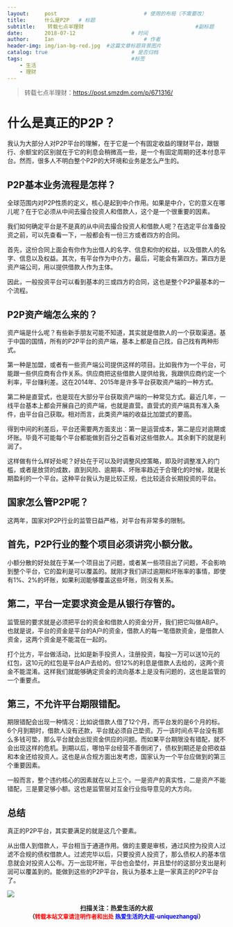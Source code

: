 ```yaml
---
layout:     post             				# 使用的布局（不需要改）
title:      什么是P2P   # 标题 
subtitle:    转载七点半理财					  				#副标题
date:       2018-07-12 					# 时间
author:     Ian                  			# 作者
header-img: img/ian-bg-red.jpg	#这篇文章标题背景图片
catalog: true                        	# 是否归档
tags:                              		#标签
    - 生活
    - 理财
---
```

> 转载七点半理财：https://post.smzdm.com/p/671316/

# 什么是真正的P2P？

我认为大部分人对P2P平台的理解，在于它是一个有固定收益的理财平台，跟银行、余额宝的区别就在于它的利息会稍微高一些，是一个有固定周期的还本付息平台。然而，很多人不明白整个P2P的大环境和业务是怎么产生的。

## P2P基本业务流程是怎样？
全球范围内对P2P性质的定义，核心是起到中介作用。如果是中介，它的意义在哪儿呢？在于它必须从中间去撮合投资人和借款人，这个是一个很重要的因素。

我们如何确定平台是不是真的从中间去撮合投资人和借款人呢？在选定平台准备投资之前，可以先查看一下，一般都会有一份三方或者四方的合同。

首先，这份合同上面会有你作为出借人的名字、信息和你的权益，以及借款人的名字、信息以及权益。其次，有平台作为中介方。最后，可能会有第四方。第四方是资产端公司，用以提供借款人作为主体。

因此，一般投资平台可以看到基本的三或四方的合同，这也是整个P2P最基本的一个流程。

## P2P资产端怎么来的？
资产端是什么呢？有些新手朋友可能不知道，其实就是借款人的一个获取渠道。基于中国的国情，所有的P2P平台的资产端，基本上都是自己找，自己找有两种形式。

第一种是加盟，或者有一些资产端公司提供这样的项目。比如我作为一个平台，可能跟一些供应商有合作关系。供应商把这些借款人提供给我，我跟供应商约定一个利率，平台赚利差。这在2014年、2015年是许多平台获取资产端的一种方式。

第二种是直营式，也是现在大部分平台获取资产端的一种常见方式。最近几年，一线平台基本上都会开展自己的资产端，也就是直营。直营式的资产端具有准入条件，由平台自己获取。相对而言，此类资产端的收益比加盟式的要高。

得到中间的利差后，平台还需要两方面支出：第一是运营成本，第二是应对逾期或坏账。毕竟不可能每个平台都能做到百分之百看对这些借款人。其余剩下的就是利润了。

这样做有什么样好处呢？好处在于可以及时调整风控策略，即及时调整准入的门槛，或者是放贷的成数，直到风险、逾期率、坏账率趋近于合理化的时候，就是长期盈利的一个平台。这种平台我认为是比较正规，也比较适合长期投资的平台。

## 国家怎么管P2P呢？
这两年，国家对P2P行业的监管日益严格，对平台有非常多的限制。

## 首先，P2P行业的整个项目必须讲究小额分散。
小额分散的好处就在于某一个项目出了问题，或者某一些项目出了问题，不会影响到整个平台，它的盈利是可以覆盖的。就刚才我们讲过逾期和坏账率的事情，即使有1%、2%的坏账，如果利润能够覆盖这些坏账，则没有关系。

## 第二，平台一定要求资金是从银行存管的。
监管层的要求就是必须把平台的资金和借款人的资金分开，我们把它叫做AB户。也就是说，平台的资金是平台的A户的资金，借款人的每一笔借款资金，是借款人资金，这两个资金是不能混在一起的。

打个比方，平台做活动，比如是新手投资人，注册投资，每投一万可以送10元的红包，这10元的红包是平台A户去给的。但12%的利息是借款人去给的，这两个资金不能混淆。这样我们就能够确定资金的流向基本上是没有问题的，这也是监管的一个重要点。

## 第三，不允许平台期限错配。
期限错配会出现一种情况：比如说借款人借了12个月，而平台发的是6个月的标。6个月到期时，借款人没有还款，平台就必须自己垫资。万一该时间点平台没有那么多钱可垫，那么平台就会出现资金供应的问题。而如果平台期限没有错配，就不会出现这样的危机。到期以后，哪怕平台经营不善倒闭了，债权到期还是会把收益和本金还给投资人。这也是从合规方面出发考虑，国家认为一个平台应做到的第三个重要因素。

一般而言，整个违约核心的因素就在以上三个。一是资产的真实性，二是资产不能错配，三是要足够小额。这也是监管层对互金行业指导意见的大方向。

## 总结
真正的P2P平台，其实要满足的就是这几个要素。

从出借人到借款人，平台相当于通道作用。做的主要是审核，通过风控为投资人过滤不合规的债权借款人。过滤完毕以后，只要投资人投资了，那么债权人的基本信息就会对投资人公布。万一出现坏账，平台也会垫付，并且垫付的这部分支出是利润可以覆盖到的。能做到这些的P2P平台，我认为基本上是一家真正的P2P平台了。


![](https://ws3.sinaimg.cn/large/006tKfTcgy1fqj5aochgoj309k09kmwz.jpg)
<b><center>扫描关注：热爱生活的大叔</center>
<b><center><font size="2">（<font size="2" color="#FF0000">转载本站文章请注明作者和出处</font> <font size="2" color="#0000FF">热爱生活的大叔-uniquezhangqi</font><font size="2">）</font>
